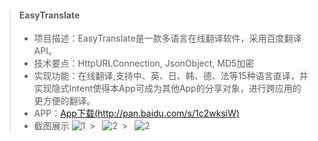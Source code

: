 >#### **EasyTranslate**
> * 项目描述：EasyTranslate是一款多语言在线翻译软件，采用百度翻译API。
> * 技术要点：HttpURLConnection, JsonObject, MD5加密
> * 实现功能：在线翻译,支持中、英、日、韩、德、法等15种语言直译，并实现隐式Intent使得本App可成为其他App的分享对象，进行跨应用的更方便的翻译。
> * APP：[App下载(http://pan.baidu.com/s/1c2wksiW)](http://pan.baidu.com/s/1c2wksiW)
> * 截图展示
![1](https://xg9dmq.dm2301.livefilestore.com/y3mZeg-7WulVXgmdoU6wy-6TpAJCYZ0VBlxtULKVY7TmhiM3F1AsKMk1_s7p8NrMzNp4czj7q3Vse0OKKz39RV1QPWzAMDGMgKfq8AhBDO_WpsjlmEX_Tia7C69O9PG2X7xhwf5ij0XhY_FBBw0_ypnXw?width=144&height=256&cropmode=none)&ensp;>&ensp; ![2](https://xgq4pq.dm2301.livefilestore.com/y3mO0p68-OAmwyyZmVmWjZw2RCx2wXTAr07BpXqQ2WNcJn00sgxBbdupG_3DqKktxJbYRTalFNnpaJuI_H7W6y3G5UT8HWCmP2K7b36wHH8E5SbNDJP-1hoZgLvaGrsjzzpriByTI7PED5uo0CuPTwlMw?width=144&height=256&cropmode=none)&ensp;>&ensp; ![2](https://kfunaa.dm2301.livefilestore.com/y3mcDlhBiAAKtZd5X2TcfGFkJfSRhqfqQKlF6o-VbMiG1UHinq8t2hfgvn0QoFHaaLhtj8el7G9HSwPFbotlTARA5P-7EmDKc2YEWVzQPZ1dnNk5uohxDC68H6tF12jzs1w_gu1hCrqT-FowsIcs0yVqw?width=144&height=256&cropmode=none)

